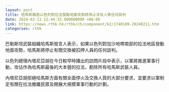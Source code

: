 ```yaml
---
layout: post
title: 哈馬斯稱若以色列對拉法發動地面攻勢將停止涉及人質任何談判
date: 2024-02-11 22:44:32.000000000 +08:00
link: https://news.rthk.hk/rthk/ch/component/k2/1740109-20240211.htm
categories: rthk
---
```


巴勒斯坦武裝組織哈馬斯發言人表示，如果以色列對加沙地帶南部的拉法地區發動地面攻勢，哈馬斯將停止有關交換被扣押人員的任何談判。

以色列總理內塔尼亞胡在今日較早時播出的訪問片段中表示，以軍將推進軍事行動，攻佔作為哈馬斯最後的大本營的拉法，剷除所有哈馬斯武裝人員。

內塔尼亞胡拒絕哈馬斯方面有關全面停火及交換人質的大部分要求，並要求以軍制定有關在拉法撤離民眾及開展大規模軍事行動的計劃。
